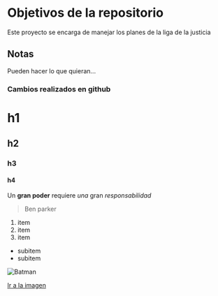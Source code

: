 # Objetivos de la repositorio

Este proyecto se encarga de manejar los planes de la liga de la justicia


## Notas
Pueden hacer lo que quieran...

### Cambios realizados en github

# h1
## h2
### h3
#### h4

Un **gran poder** requiere _una_ gran *responsabilidad*
> Ben parker


1. item
2. item 
3. item
  * subitem
  * subitem

![Batman](https://studiosol-a.akamaihd.net/uploadfile/letras/fotos/e/9/d/7/e9d78306df327d23b45d639a738bea61.jpg)

[Ir a la imagen](https://studiosol-a.akamaihd.net/uploadfile/letras/fotos/e/9/d/7/e9d78306df327d23b45d639a738bea61.jpg)
